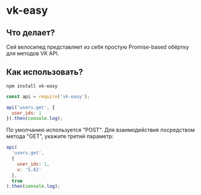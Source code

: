 # vk-easy

## Что делает?

Сей велосипед представляет из себя простую Promise-based обёртку для методов VK API.

## Как использовать?
```
npm install vk-easy
```
```javascript
const api = require('vk-easy');

api('users.get', {
  user_ids: 1
}).then(console.log);
```

По умолчанию используется "POST". Для взаимодействия посредством метода "GET", укажите третий параметр:

```javascript
api(
  'users.get',
  {
    user_ids: 1,
    v: '5.62'
  },
  true
).then(console.log);
```